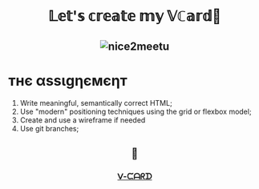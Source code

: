 
# <div align="center">  𝕃𝕖𝕥'𝕤 𝕔𝕣𝕖𝕒𝕥𝕖 𝕞𝕪 𝕍ℂ𝕒𝕣𝕕📇 

## <div align="center"> ![nice2meetu](img/nicemeetu.gif)

# тнє αѕѕιgηємєηт

1. Write meaningful, semantically correct HTML;
2. Use "modern" positioning techniques using the grid or flexbox model;
3. Create and use a wireframe if needed
4. Use git branches;



## <div align="center"> 👀

 ### <div align="center"> [ᐯ-ᙅᗩᖇᗪ](https://zaraana.github.io/V-Card/)
